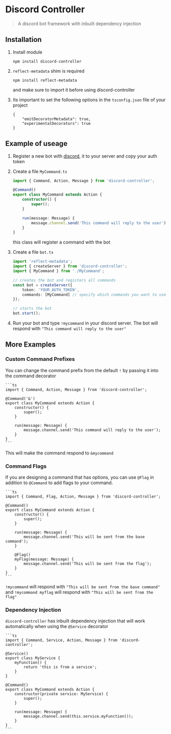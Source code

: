 # Discord Controller
> A discord bot framework with inbuilt dependency injection

## Installation

1. Install module

    `npm install discord-controller`

2. `reflect-metadata` shim is required

    `npm install reflect-metadata`
   
   and make sure to import it before using discord-controller

3. Its important to set the following options in the `tsconfig.json` file of your project

    ```
    {
        "emitDecoratorMetadata": true,
        "experimentalDecorators": true
    }
    ```

## Example of useage

1. Register a new bot with [discord](https://discordjs.guide/preparations/setting-up-a-bot-application.html#creating-your-bot), it to your server and copy your auth token

2. Create a file `MyCommand.ts`

    ```ts
    import { Command, Action, Message } from 'discord-controller';

    @Command()
    export class MyCommand extends Action {
        constructor() {
            super();
        }

        run(message: Message) {
            message.channel.send('This command will reply to the user');
        }
    }
    ```

    this class will register a command with the bot

3. Create a file `bot.ts`
    ```ts
    import 'reflect-metadata';
    import { createServer } from 'discord-controller';
    import { MyCommand } from './MyCommand';

    // creates the bot and registers all commands
    const bot = createServer({
        token: 'YOUR_AUTH_TOKEN',
        commands: [MyCommand] // specify which commands you want to use
    });

    // starts the bot
    bot.start();
    ```

4. Run your bot and type `!mycommand` in your discord server. The bot will respond with `"This command will reply to the user"`

## More Examples

### Custom Command Prefixes

You can change the command prefix from the default `!` by passing it into the command decorator

    ```ts
    import { Command, Action, Message } from 'discord-controller';

    @Command('&')
    export class MyCommand extends Action {
        constructor() {
            super();
        }

        run(message: Message) {
            message.channel.send('This command will reply to the user');
        }
    }
    ```

This will make the command respond to `&mycommand`

### Command Flags

If you are designing a command that has options, you can use `@Flag` in addition to `@Command` to add flags to your command.

    ```ts
    import { Command, Flag, Action, Message } from 'discord-controller';

    @Command()
    export class MyCommand extends Action {
        constructor() {
            super();
        }

        run(message: Message) {
            message.channel.send('This will be sent from the base command');
        }

        @Flag()
        myFlag(message: Message) {
            message.channel.send('This will be sent from the flag');
        }
    }
    ```

`!mycommand` will respond with `"This will be sent from the base command"` and `!mycommand myflag` will respond with `"This will be sent from the flag"`

### Dependency Injection

`discord-controller` has inbuilt dependency injection that will work automatically when using the `@Service` decorator

    ```ts
    import { Command, Service, Action, Message } from 'discord-controller';

    @Service()
    export class MyService {
        myFunction() {
            return 'this is from a service';
        }
    }

    @Command()
    export class MyCommand extends Action {
        constructor(private service: MyService) {
            super();
        }

        run(message: Message) {
            message.channel.send(this.service.myFunction());
        }
    }
    ```
